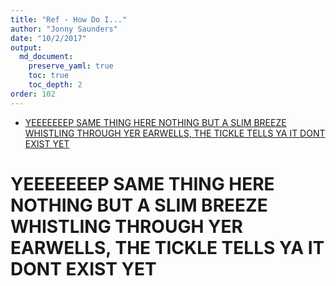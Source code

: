 ```yaml
---
title: "Ref - How Do I..."
author: "Jonny Saunders"
date: "10/2/2017"
output: 
  md_document:
    preserve_yaml: true
    toc: true
    toc_depth: 2
order: 102
---
```


-   [YEEEEEEEP SAME THING HERE NOTHING BUT A SLIM BREEZE WHISTLING
    THROUGH YER EARWELLS, THE TICKLE TELLS YA IT DONT EXIST
    YET](#yeeeeeeep-same-thing-here-nothing-but-a-slim-breeze-whistling-through-yer-earwells-the-tickle-tells-ya-it-dont-exist-yet)

YEEEEEEEP SAME THING HERE NOTHING BUT A SLIM BREEZE WHISTLING THROUGH YER EARWELLS, THE TICKLE TELLS YA IT DONT EXIST YET
=========================================================================================================================
